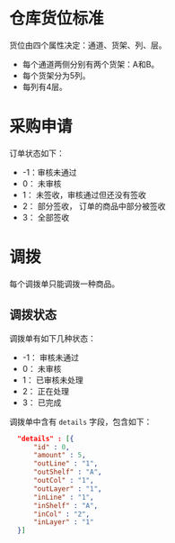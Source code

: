 # 仓库货位标准
货位由四个属性决定：通道、货架、列、层。
- 每个通道两侧分别有两个货架：A和B。
- 每个货架分为5列。
- 每列有4层。

# 采购申请
订单状态如下：
- -1：审核未通过
- 0： 未审核
- 1： 未签收，审核通过但还没有签收
- 2： 部分签收， 订单的商品中部分被签收
- 3： 全部签收

# 调拨
每个调拨单只能调拨一种商品。
## 调拨状态
调拨单有如下几种状态：
- -1： 审核未通过
- 0： 未审核
- 1： 已审核未处理
- 2： 正在处理
- 3： 已完成

调拨单中含有 `details` 字段，包含如下：
```json
  "details" : [{
      "id" : 0,
      "amount" : 5,
      "outLine" : "1",
      "outShelf" : "A",
      "outCol" : "1",
      "outLayer" : "1",
      "inLine" : "1",
      "inShelf" : "A",
      "inCol" : "2",
      "inLayer" : "1"
  }]
```